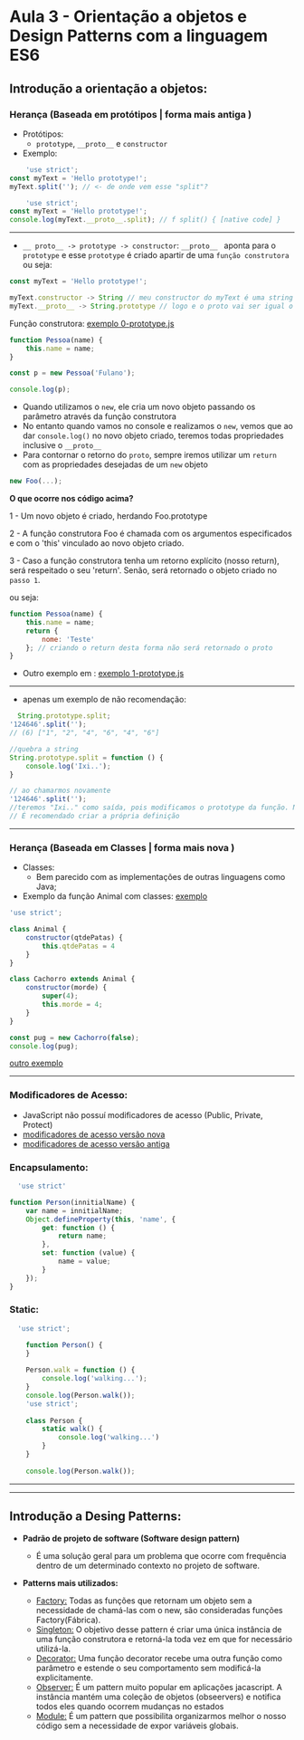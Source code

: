 # Aula 3 - Orientação a objetos e Design Patterns com a linguagem ES6

## Introdução a orientação a objetos:

### Herança (Baseada em protótipos | forma mais antiga )

- Protótipos:
    - `prototype`, `__proto__` e `constructor`
- Exemplo:

```JavaScript
    'use strict';
const myText = 'Hello prototype!';
myText.split(''); // <- de onde vem esse "split"?
```

```JavaScript
    'use strict';
const myText = 'Hello prototype!';
console.log(myText.__proto__.split); // f split() { [native code] }
```

---

- `__ proto__ -> prototype -> constructor`:
  `__proto__ ` aponta para o `prototype` e esse `prototype` é criado apartir de uma `função construtora`
  ou seja:

```JavaScript
const myText = 'Hello prototype!';

myText.constructor -> String // meu constructor do myText é uma string
myText.__proto__ -> String.prototype // logo e o proto vai ser igual o String.prototype
```

Função construtora: [exemplo 0-prototype.js](./prototype/0-prototype.js)

```JavaScript
function Pessoa(name) {
    this.name = name;
}

const p = new Pessoa('Fulano');

console.log(p);
```

- Quando utilizamos o `new`, ele cria um novo objeto passando os parâmetro através da função construtora
- No entanto quando vamos no console e realizamos o `new`, vemos que ao dar `console.log()` no novo objeto criado,
  teremos todas propriedades inclusive o `__proto__`
- Para contornar o retorno do `proto`, sempre iremos utilizar um `return` com as propriedades desejadas de um `new`
  objeto

```JavaScript
new Foo(...);
```

**O que ocorre nos código acima?**

1 - Um novo objeto é criado, herdando Foo.prototype

2 - A função construtora Foo é chamada com os argumentos especificados e com o 'this' vinculado ao novo objeto criado.

3 - Caso a função construtora tenha um retorno explícito (nosso return), será respeitado o seu 'return'. Senão, será
retornado o objeto criado no `passo 1`.

ou seja:

```JavaScript
function Pessoa(name) {
    this.name = name;
    return {
        nome: 'Teste'
    }; // criando o return desta forma não será retornado o proto
}
```

- Outro exemplo em : [exemplo 1-prototype.js](./prototype/1-prototype.js)

---

- apenas um exemplo de não recomendação:

```JavaScript
  String.prototype.split;
'124646'.split('');
// (6) ["1", "2", "4", "6", "4", "6"]

//quebra a string
String.prototype.split = function () {
    console.log('Ixi..');
}

// ao chamarmos novamente
'124646'.split('');
//teremos "Ixi.." como saída, pois modificamos o prototype da função. Não é recomendado realizar esta ação.
// É recomendado criar a própria definição
```

---

### Herança (Baseada em Classes | forma mais nova )

- Classes:
    - Bem parecido com as implementações de outras linguagens como Java;
- Exemplo da função Animal com classes: [exemplo](./Classes/0-classe.js)

```JavaScript
'use strict';

class Animal {
    constructor(qtdePatas) {
        this.qtdePatas = 4
    }
}

class Cachorro extends Animal {
    constructor(morde) {
        super(4);
        this.morde = 4;
    }
}

const pug = new Cachorro(false);
console.log(pug);
```

[outro exemplo](./Classes/1-classe.js)

---

### Modificadores de Acesso:

- JavaScript não possuí modificadores de acesso (Public, Private, Protect)
- [modificadores de acesso versão nova](./Modificadores/0-modificador.js)
- [modificadores de acesso versão antiga](./Modificadores/1-modificador.js)

### Encapsulamento:

```JavaScript
  'use strict'

function Person(innitialName) {
    var name = innitialName;
    Object.defineProperty(this, 'name', {
        get: function () {
            return name;
        },
        set: function (value) {
            name = value;
        }
    });
}
```

### Static:

```JavaScript
  'use strict';

    function Person() {
    }
    
    Person.walk = function () {
        console.log('walking...');
    }
    console.log(Person.walk());
    'use strict';
    
    class Person {
        static walk() {
            console.log('walking...')
        }
    }
    
    console.log(Person.walk());
```

---
---

## Introdução a Desing Patterns:

- **Padrão de projeto de software (Software design pattern)**
    - É uma solução geral para um problema que ocorre com frequência dentro de um determinado contexto no projeto de
      software.

- **Patterns mais utilizados:**
    - [Factory:](./DesignPatterns/Factory) Todas as funções que retornam um objeto sem a necessidade de chamá-las com o
      new, são consideradas funções Factory(Fábrica).
    - [Singleton:](./DesignPatterns/Singleton) O objetivo desse pattern é criar uma única instância de uma função
      construtora e retorná-la toda vez em que for necessário utilizá-la.
    - [Decorator:](./DesignPatterns/Decorator) Uma função decorator recebe uma outra função como parâmetro e estende o
      seu comportamento sem modificá-la explicitamente.
    - [Observer:](./DesignPatterns/Observer) É um pattern muito popular em aplicações jacascript. A instância mantém uma
      coleção de objetos (obseervers) e notifica todos eles quando ocorrem mudanças no estados
    - [Module:](./DesignPatterns/Module) É um pattern que possibilita organizarmos melhor o nosso código sem a
      necessidade de expor variáveis globais.

